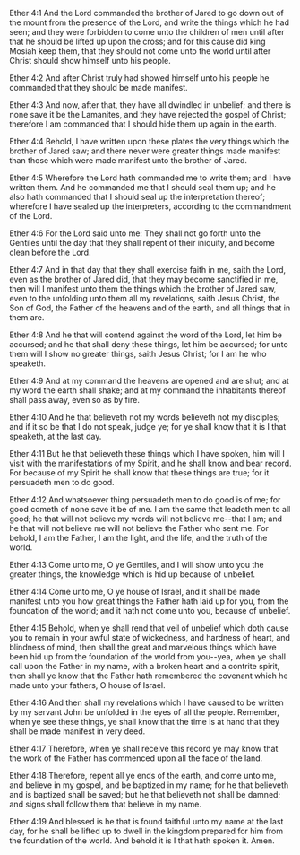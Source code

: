 Ether 4:1 And the Lord commanded the brother of Jared to go down out of
the mount from the presence of the Lord, and write the things which he
had seen; and they were forbidden to come unto the children of men until
after that he should be lifted up upon the cross; and for this cause did
king Mosiah keep them, that they should not come unto the world until
after Christ should show himself unto his people.

Ether 4:2 And after Christ truly had showed himself unto his people he
commanded that they should be made manifest.

Ether 4:3 And now, after that, they have all dwindled in unbelief; and
there is none save it be the Lamanites, and they have rejected the
gospel of Christ; therefore I am commanded that I should hide them up
again in the earth.

Ether 4:4 Behold, I have written upon these plates the very things which
the brother of Jared saw; and there never were greater things made
manifest than those which were made manifest unto the brother of Jared.

Ether 4:5 Wherefore the Lord hath commanded me to write them; and I have
written them. And he commanded me that I should seal them up; and he
also hath commanded that I should seal up the interpretation thereof;
wherefore I have sealed up the interpreters, according to the
commandment of the Lord.

Ether 4:6 For the Lord said unto me: They shall not go forth unto the
Gentiles until the day that they shall repent of their iniquity, and
become clean before the Lord.

Ether 4:7 And in that day that they shall exercise faith in me, saith
the Lord, even as the brother of Jared did, that they may become
sanctified in me, then will I manifest unto them the things which the
brother of Jared saw, even to the unfolding unto them all my
revelations, saith Jesus Christ, the Son of God, the Father of the
heavens and of the earth, and all things that in them are.

Ether 4:8 And he that will contend against the word of the Lord, let him
be accursed; and he that shall deny these things, let him be accursed;
for unto them will I show no greater things, saith Jesus Christ; for I
am he who speaketh.

Ether 4:9 And at my command the heavens are opened and are shut; and at
my word the earth shall shake; and at my command the inhabitants thereof
shall pass away, even so as by fire.

Ether 4:10 And he that believeth not my words believeth not my
disciples; and if it so be that I do not speak, judge ye; for ye shall
know that it is I that speaketh, at the last day.

Ether 4:11 But he that believeth these things which I have spoken, him
will I visit with the manifestations of my Spirit, and he shall know and
bear record. For because of my Spirit he shall know that these things
are true; for it persuadeth men to do good.

Ether 4:12 And whatsoever thing persuadeth men to do good is of me; for
good cometh of none save it be of me. I am the same that leadeth men to
all good; he that will not believe my words will not believe me--that I
am; and he that will not believe me will not believe the Father who sent
me. For behold, I am the Father, I am the light, and the life, and the
truth of the world.

Ether 4:13 Come unto me, O ye Gentiles, and I will show unto you the
greater things, the knowledge which is hid up because of unbelief.

Ether 4:14 Come unto me, O ye house of Israel, and it shall be made
manifest unto you how great things the Father hath laid up for you, from
the foundation of the world; and it hath not come unto you, because of
unbelief.

Ether 4:15 Behold, when ye shall rend that veil of unbelief which doth
cause you to remain in your awful state of wickedness, and hardness of
heart, and blindness of mind, then shall the great and marvelous things
which have been hid up from the foundation of the world from you--yea,
when ye shall call upon the Father in my name, with a broken heart and a
contrite spirit, then shall ye know that the Father hath remembered the
covenant which he made unto your fathers, O house of Israel.

Ether 4:16 And then shall my revelations which I have caused to be
written by my servant John be unfolded in the eyes of all the people.
Remember, when ye see these things, ye shall know that the time is at
hand that they shall be made manifest in very deed.

Ether 4:17 Therefore, when ye shall receive this record ye may know that
the work of the Father has commenced upon all the face of the land.

Ether 4:18 Therefore, repent all ye ends of the earth, and come unto me,
and believe in my gospel, and be baptized in my name; for he that
believeth and is baptized shall be saved; but he that believeth not
shall be damned; and signs shall follow them that believe in my name.

Ether 4:19 And blessed is he that is found faithful unto my name at the
last day, for he shall be lifted up to dwell in the kingdom prepared for
him from the foundation of the world. And behold it is I that hath
spoken it. Amen.

